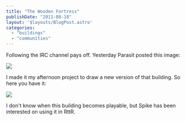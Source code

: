 ```yaml
---
title: "The Wooden Fortress"
publishDate: "2011-08-18"
layout: '$layouts/BlogPost.astro'
categories: 
  - "buildings"
  - "communities"
---
```


Following the IRC channel pays off. Yesterday Parasit posted this image:

![](/forum-rttr/s2_old_change01.jpg)

I made it my afternoon project to draw a new version of that building. So here you have it:

![](/forum-rttr/wooden_fortress_progress3.png)

I don't know when this building becomes playable, but Spike has been interested on using it in RttR.
